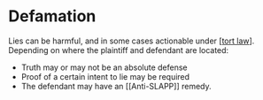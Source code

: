 # Defamation

Lies can be harmful, and in some cases actionable under [[tort law]].
Depending on where the plaintiff and defendant are located:
- Truth may or may not be an absolute defense
- Proof of a certain intent to lie may be required
- The defendant may have an [[Anti-SLAPP]] remedy.

[//begin]: # "Autogenerated link references for markdown compatibility"
[tort law]: tort-law.md "Tort Law"
[//end]: # "Autogenerated link references"
